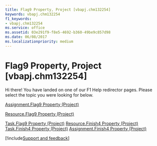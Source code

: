 ```yaml
---
title: Flag9 Property, Project [vbapj.chm132254]
keywords: vbapj.chm132254
f1_keywords:
- vbapj.chm132254
ms.service: office
ms.assetid: 03e291f9-f8e5-4692-b360-49be9c857d98
ms.date: 06/08/2017
ms.localizationpriority: medium
---
```



# Flag9 Property, Project [vbapj.chm132254]

Hi there! You have landed on one of our F1 Help redirector pages. Please select the topic you were looking for below.

[Assignment.Flag9 Property (Project)](https://msdn.microsoft.com/library/516292ee-c93a-61ff-be24-c1e620d9088f%28Office.15%29.aspx)

[Resource.Flag9 Property (Project)](https://msdn.microsoft.com/library/f01bb999-4b23-cd2e-a817-141ec157ad7e%28Office.15%29.aspx)

[Task.Flag9 Property (Project)](https://msdn.microsoft.com/library/081c014b-b24d-e79e-88a0-707a3278ceef%28Office.15%29.aspx)
[Resource.Finish4 Property (Project)](https://msdn.microsoft.com/library/aae0fef6-4507-7d36-4229-0b5fabf29db7%28Office.15%29.aspx)
[Task.Finish4 Property (Project)](https://msdn.microsoft.com/library/2aeb84fd-33ea-7a0e-2f4c-18a88e79af9a%28Office.15%29.aspx)
[Assignment.Finish4 Property (Project)](https://msdn.microsoft.com/library/ae4a0294-5ab2-4308-2243-39d6524178a7%28Office.15%29.aspx)

[!include[Support and feedback](~/includes/feedback-boilerplate.md)]